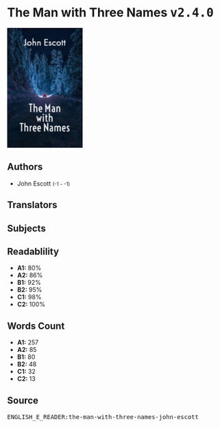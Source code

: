 # The Man with Three Names <kbd>v2.4.0</kbd>

![](./cover.medium.jpg "")

## Authors


 - John Escott <small>(-1 - -1)</small>

## Translators



## Subjects



## Readablility


 - **A1:** 80%
 - **A2:** 86%
 - **B1:** 92%
 - **B2:** 95%
 - **C1:** 98%
 - **C2:** 100%

## Words Count


 - **A1:** 257
 - **A2:** 85
 - **B1:** 80
 - **B2:** 48
 - **C1:** 32
 - **C2:** 13

## Source


<kbd>ENGLISH_E_READER:the-man-with-three-names-john-escott</kbd>

